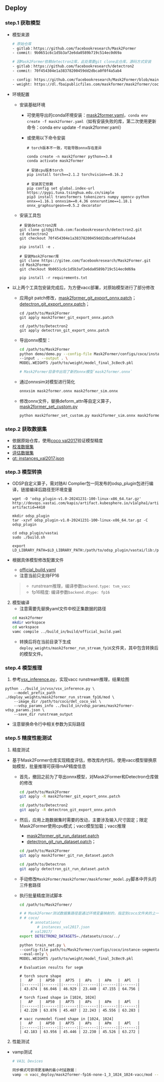 ## Deploy

### step.1 获取模型

- 模型来源

    ```bash
    # 原始仓库
    - gitlab：https://github.com/facebookresearch/Mask2Former
    - commit: 9b0651c6c1d5b3af2e6da0589b719c514ec0d69a

    # 因Mask2Former依赖detectron2库，此处需要git clone此仓库，源码方式安装
    - gitlab：https://github.com/facebookresearch/detectron2
    - commit: 70f454304e1a38378200459dd2dbca0f0f4a5ab4

    - config: https://github.com/facebookresearch/Mask2Former/blob/main/configs/coco/instance-segmentation/maskformer2_R50_bs16_50ep.yaml
    - weight: https://dl.fbaipublicfiles.com/maskformer/mask2former/coco/instance/maskformer2_R50_bs16_50ep/model_final_3c8ec9.pkl
    ```

- 环境配置
    - 安装基础环境
        - 可使用导出的conda环境安装：[mask2former.yaml](./official/mask2former.yaml)，`conda env create -f mask2former.yaml`（如有安装失败的库，第二次使用更新命令：conda env update -f mask2former.yaml）

        - 或使用以下命令安装

            ```shell
            # torch版本不一致，可能导致onnx存在差异

            conda create -n mask2former python==3.8
            conda activate mask2former

            # 安装cpu版本torch
            pip install torch==2.1.2 torchvision==0.16.2

            # 安装其它依赖
            pip config set global.index-url https://pypi.tuna.tsinghua.edu.cn/simple
            pip3 install transformers tokenizers numpy opencv-python onnx==1.16.1 onnxsim==0.4.36 onnxruntime==1.18.1 onnx_graphsurgeon==0.5.2 decorator
            ```
    
    - 安装工具包
        ```shell
        # 安装detectron2库
        git clone git@github.com:facebookresearch/detectron2.git
        cd detectron2
        git checkout 70f454304e1a38378200459dd2dbca0f0f4a5ab4

        pip install -e .

        # 安装Mask2Former库
        git clone https://gitee.com/facebookresearch/Mask2Former.git
        cd Mask2Former
        git checkout 9b0651c6c1d5b3af2e6da0589b719c514ec0d69a

        pip install -r requirements.txt
        ```

- 以上两个工具包安装完成后，为方便vacc部署，对原始模型进行了部分修改
    - 应用git patch修改，[mask2former_git_export_onnx.patch](./official/mask2former_git_export_onnx.patch)；[detectron_git_export_onnx.patch](./official/detectron_git_export_onnx.patch)；
        ```shell
        cd /path/to/Mask2Former
        git apply mask2former_git_export_onnx.patch

        cd /path/to/Detectron2
        git apply detectron_git_export_onnx.patch
        ```

    - 导出onnx模型：

        ```bash
        cd /path/to/Mask2Former
        python demo/demo.py --config-file Mask2Former/configs/coco/instance-segmentation/maskformer2_R50_bs16_50ep.yaml \
        --input . --output . \
        MODEL.WEIGHTS /path/to/weight/model_final_3c8ec9.pkl

        # Mask2Former目录中出现了新的onnx模型`mask2former.onnx`
        ```

    - 通过onnxsim对模型进行简化

        ```bash
        onnxsim mask2former.onnx mask2former_sim.onnx
        ```

    - 修改onnx文件，替换deform_attn等自定义算子，[mask2former_set_custom.py](./official/mask2former_set_custom.py)

        ```bash
        python mask2former_set_custom.py mask2former_sim.onnx mask2former_sim_with_custom.onnx
        ```

### step.2 获取数据集
- 依据原始仓库，使用[coco val2017](https://cocodataset.org/#download)验证模型精度
- [校准数据集](http://images.cocodataset.org/zips/val2017.zip)
- [评估数据集](http://images.cocodataset.org/zips/val2017.zip)
- [gt: instances_val2017.json](http://images.cocodataset.org/annotations/annotations_trainval2017.zip)


### step.3 模型转换
- ODSP自定义算子，需对随AI Complier包一同发布的odsp_plugin包进行编译，链接编译后路径至环境变量
    ```
    wget -O 'odsp_plugin-v1.0-20241231-100-linux-x86_64.tar.gz'  http://devops.vastai.com/kapis/artifact.kubesphere.io/v1alpha1/artifact?artifactid=4410

    mkdir odsp_plugin
    tar -xzvf odsp_plugin-v1.0-20241231-100-linux-x86_64.tar.gz -C odsp_plugin

    cd odsp_plugin/vastai
    sudo ./build.sh

    export LD_LIBRARY_PATH=$LD_LIBRARY_PATH:/path/to/odsp_plugin/vastai/lib:/path/to/odsp_plugin/protobuf/lib/x86_64
    ```
- 根据具体模型修改配置文件
    - [official_build.yaml](../build_in/build/official_build.yaml)
    - 注意当前只支持FP16
    
    > - runstream推理，编译参数`backend.type: tvm_vacc`
    > - fp16精度: 编译参数`backend.dtype: fp16`

2. 模型编译
    - 注意需要先替换yaml文件中校正集数据的路径
    ```bash
    cd mask2former
    mkdir workspace
    cd workspace
    vamc compile ../build_in/build/official_build.yaml
    ```
    - 转换后将在当前目录下生成`deploy_weights/mask2former_run_stream_fp16`文件夹，其中包含转换后的模型文件。

### step.4 模型推理
1. 参考[vsx_inference.py](../build_in/vsx/vsx_inference.py)，实现vacc runstream推理，结果绘图
```
python ../build_in/vsx/vsx_inference.py \
    --model_prefix_path ./deploy_weights/mask2former_run_stream_fp16/mod \
    --image_dir /path/to/coco/det_coco_val \
    --vdsp_params_info ../build_in/vdsp_params/mask2former-vdsp_params.json \
    --save_dir runstream_output
```
- 注意替换命令行中相关参数为实际路径


### step.5 精度性能测试
1. 精度测试
- 基于Mask2Former仓库实现精度评估，修改库内代码，使用vacc模型替换原始模型，批量推理可获得mAP精度信息

    - 首先，撤回之前为了导出onnx模型，对Mask2Former和Detectron仓库做的修改
        ```bash
        cd /path/to/Mask2Former
        git apply -R mask2former_git_export_onnx.patch

        cd /path/to/Detectron2
        git apply -R detectron_git_export_onnx.patch
        ```

    - 然后，应用上跑数据集时需要的改动，主要涉及输入尺寸固定；限定Mask2Former使用cpu模式；vacc模型加载；vacc推理
        - [mask2former_git_run_dataset.patch](./official/mask2former_git_run_dataset.patch)
        - [detectron_git_run_dataset.patch](./official/detectron_git_run_dataset.patch)；

        ```bash
        cd /path/to/Mask2Former
        git apply mask2former_git_run_dataset.patch
        
        cd /path/to/Detectron
        git apply detectron_git_run_dataset.patch
        ```
        
    - 手动修改`Mask2Former/mask2former/maskformer_model.py`脚本中开头的三件套路径
    - 执行批量精度测试脚本

        ```bash
        cd /path/to/Mask2former/

        # # Mask2Former测试数据集路径是通过环境变量映射的，指定到coco文件夹的上一层
        # # coco/
             # annotations/
                # instances_val2017.json
             # val2017/
        export DETECTRON2_DATASETS=./datasets/coco/../

        python train_net.py \
        --config-file path/to/Mask2former/configs/coco/instance-segmentation/maskformer2_R50_bs16_50ep.yaml \
        --eval-only \
        MODEL.WEIGHTS /path/to/weight/model_final_3c8ec9.pkl
        ```

        ```
        # Evaluation results for segm

        # torch soure shape
        |   AP   |  AP50  |  AP75  |  APs   |  APm   |  APl   |
        |:------:|:------:|:------:|:------:|:------:|:------:|
        | 43.674 | 66.046 | 46.929 | 23.440 | 47.155 | 64.756 |

        # torch fixed shape in [1024, 1024]
        |   AP   |  AP50  |  AP75  |  APs   |  APm   |  APl   |
        |:------:|:------:|:------:|:------:|:------:|:------:|
        | 42.220 | 63.876 | 45.487 | 22.243 | 45.556 | 63.283 |

        # vacc runmodel fixed shape in [1024, 1024]
        |   AP   |  AP50  |  AP75  |  APs   |  APm   |  APl   |
        |:------:|:------:|:------:|:------:|:------:|:------:|
        | 42.183 | 63.956 | 45.446 | 22.230 | 45.526 | 63.272 |
        ```

2. 性能测试
- vamp测试
    ```bash
    # VA1L Devices

    同步模式可获得更准确的最小时延数据：
    vamp -m vacc_deploy/mask2former-fp16-none-1_3_1024_1024-vacc/mod --vdsp_params ../build_in/vdsp_params/mask2former-vdsp_params.json -p 1 -b 1 -i 1 -d 6 --forward_mode 1 --iterations 64
    ```



